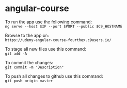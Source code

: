 # angular-course
To run the app use the following command:  
```ng serve --host $IP --port $PORT --public $C9_HOSTNAME```  

Browse to the app on:  
```https://udemy-angular-course-fourthex.c9users.io/```

To stage all new files use this command:  
```git add -A```  

To commit the changes:  
```git commit -m "Description"```  

To push all changes to github use this command:  
```git push origin master```  
